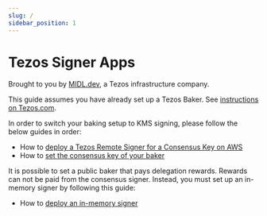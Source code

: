 ```yaml
---
slug: /
sidebar_position: 1
---
```


# Tezos Signer Apps

Brought to you by [MIDL.dev](https://midl.dev), a Tezos infrastructure company.

This guide assumes you have already set up a Tezos Baker. See [instructions on Tezos.com](https://docs.tezos.com/architecture/baking).

In order to switch your baking setup to KMS signing, please follow the below guides in order:

* How to [deploy a Tezos Remote Signer for a Consensus Key on AWS](deploy-consensus-signer)
* How to [set the consensus key of your baker](register-consensus-key)

It is possible to set a public baker that pays delegation rewards. Rewards can not be paid from the consensus signer. Instead, you must set up an in-memory signer by following this guide:

* How to [deploy an in-memory signer](deploy-in-memory-signer)
